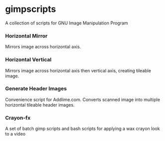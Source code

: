 gimpscripts
===========

A collection of scripts for GNU Image Manipulation Program

### Horizontal Mirror
Mirrors image across horizontal axis.

### Horizontal Vertical 
Mirrors image across horizontal axis then vertical axis, creating tileable image.

### Generate Header Images
Convenience script for Addlime.com. Converts scanned image into multiple horizontal tileable header images.

### Crayon-fx
A set of batch gimp scripts and bash scripts for applying a wax crayon look to a video
